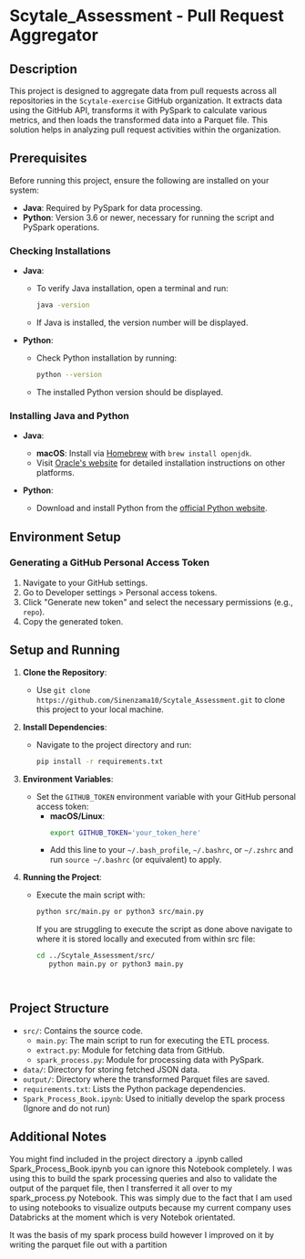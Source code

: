 # Scytale_Assessment - Pull Request Aggregator

## Description

This project is designed to aggregate data from pull requests across all repositories in the `Scytale-exercise` GitHub organization. It extracts data using the GitHub API, transforms it with PySpark to calculate various metrics, and then loads the transformed data into a Parquet file. This solution helps in analyzing pull request activities within the organization.

## Prerequisites

Before running this project, ensure the following are installed on your system:

- **Java**: Required by PySpark for data processing.
- **Python**: Version 3.6 or newer, necessary for running the script and PySpark operations.

### Checking Installations

- **Java**:
  - To verify Java installation, open a terminal and run:
    ```bash
    java -version
    ```
  - If Java is installed, the version number will be displayed.

- **Python**:
  - Check Python installation by running:
    ```bash
    python --version
    ```
  - The installed Python version should be displayed.

### Installing Java and Python

- **Java**:
  - **macOS**: Install via [Homebrew](https://brew.sh/) with `brew install openjdk`.
  - Visit [Oracle's website](https://www.java.com/en/download/) for detailed installation instructions on other platforms.

- **Python**:
  - Download and install Python from the [official Python website](https://www.python.org/downloads/).

## Environment Setup

### Generating a GitHub Personal Access Token

1. Navigate to your GitHub settings.
2. Go to Developer settings > Personal access tokens.
3. Click "Generate new token" and select the necessary permissions (e.g., `repo`).
4. Copy the generated token.

## Setup and Running

1. **Clone the Repository**:
   - Use `git clone https://github.com/Sinenzama10/Scytale_Assessment.git` to clone this project to your local machine.

2. **Install Dependencies**:
   - Navigate to the project directory and run:
     ```bash
     pip install -r requirements.txt
     ```

3. **Environment Variables**:
   - Set the `GITHUB_TOKEN` environment variable with your GitHub personal access token:
     - **macOS/Linux**:
       ```bash
       export GITHUB_TOKEN='your_token_here'
       ```
     - Add this line to your `~/.bash_profile`, `~/.bashrc`, or `~/.zshrc` and run `source ~/.bashrc` (or equivalent) to apply.

4. **Running the Project**:
   - Execute the main script with:
     ```bash
     python src/main.py or python3 src/main.py
     ```
     If you are struggling to execute the script as done above navigate to where it is stored locally and executed from within src file:
     ```bash
     cd ../Scytale_Assessment/src/
        python main.py or python3 main.py
    ```   


## Project Structure

- `src/`: Contains the source code.
  - `main.py`: The main script to run for executing the ETL process.
  - `extract.py`: Module for fetching data from GitHub.
  - `spark_process.py`: Module for processing data with PySpark.
- `data/`: Directory for storing fetched JSON data.
- `output/`: Directory where the transformed Parquet files are saved.
- `requirements.txt`: Lists the Python package dependencies.
- `Spark_Process_Book.ipynb`: Used to initially develop the spark process (Ignore and do not run)

## Additional Notes
You might find included in the project directory a .ipynb called Spark_Process_Book.ipynb you can ignore this Notebook completely. I was using this to build the spark processing queries and also to validate the output of the parquet file, then I transferred it all over to my spark_process.py Notebook. This was simply due to the fact that I am used to using notebooks to visualize outputs because my current company uses Databricks at the moment which is very Notebok orientated.

It was the basis of my spark process build however I improved on it by writing the parquet file out with a partition
